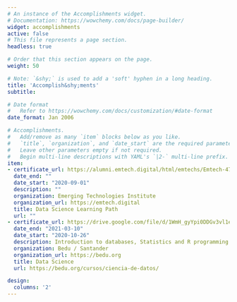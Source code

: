 ```yaml
---
# An instance of the Accomplishments widget.
# Documentation: https://wowchemy.com/docs/page-builder/
widget: accomplishments
active: false
# This file represents a page section.
headless: true

# Order that this section appears on the page.
weight: 50

# Note: `&shy;` is used to add a 'soft' hyphen in a long heading.
title: 'Accomplish&shy;ments'
subtitle:

# Date format
#   Refer to https://wowchemy.com/docs/customization/#date-format
date_format: Jan 2006

# Accomplishments.
#   Add/remove as many `item` blocks below as you like.
#   `title`, `organization`, and `date_start` are the required parameters.
#   Leave other parameters empty if not required.
#   Begin multi-line descriptions with YAML's `|2-` multi-line prefix.
item:
- certificate_url: https://alumni.emtech.digital/html/emtechs/Emtech-474/Emtech-474.php#certificado1
  date_end: ""
  date_start: "2020-09-01"
  description: ""
  organization: Emerging Technologies Institute
  organization_url: https://emtech.digital
  title: Data Science Learning Path
  url: ""
- certificate_url: https://drive.google.com/file/d/1WmH_gyYpi0DDGv3vl1e2lOGk_qDPzIey/view
  date_end: "2021-03-10"
  date_start: "2020-10-26"
  description: Introduction to databases, Statistics and R programming & Data processing with Python
  organization: Bedu / Santander
  organization_url: https://bedu.org
  title: Data Science
  url: https://bedu.org/cursos/ciencia-de-datos/

design:
  columns: '2' 
---
```

